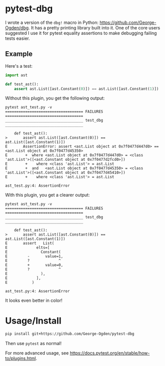 # pytest-dbg
I wrote a version of the `dbg!` macro in Python: https://github.com/George-Ogden/dbg.
It has a pretty printing library built into it.
One of the core users suggested I use it for pytest equality assertions to make debugging failing tests easier.

## Example
Here's a test:
```python
import ast

def test_ast():
    assert ast.List([ast.Constant(0)]) == ast.List([ast.Constant(1)])
```

Without this plugin, you get the following output:
```
pytest ast_test.py -v
=================================== FAILURES ===================================
___________________________________ test_dbg ___________________________________

    def test_ast():
>       assert ast.List([ast.Constant(0)]) == ast.List([ast.Constant(1)])
E       AssertionError: assert <ast.List object at 0x7f0477d447d0> == <ast.List object at 0x7f0477d45350>
E        +  where <ast.List object at 0x7f0477d447d0> = <class 'ast.List'>([<ast.Constant object at 0x7f0477d2fcd0>])
E        +    where <class 'ast.List'> = ast.List
E        +  and   <ast.List object at 0x7f0477d45350> = <class 'ast.List'>([<ast.Constant object at 0x7f0477d45410>])
E        +    where <class 'ast.List'> = ast.List

ast_test.py:4: AssertionError
```
With this plugin, you get a clearer output:
```
pytest ast_test.py -v
=================================== FAILURES ===================================
___________________________________ test_dbg ___________________________________

    def test_ast():
>       assert ast.List([ast.Constant(0)]) == ast.List([ast.Constant(1)])
E       assert   List(
E             elts=[
E               Constant(
E         -       value=1,
E         ?             ^
E         +       value=0,
E         ?             ^
E               ),
E             ],
E           )

ast_test.py:4: AssertionError
```
It looks even better in color!

# Usage/Install
```bash
pip install git+https://github.com/George-Ogden/pytest-dbg
```
Then use `pytest` as normal!

For more advanced usage, see https://docs.pytest.org/en/stable/how-to/plugins.html.
